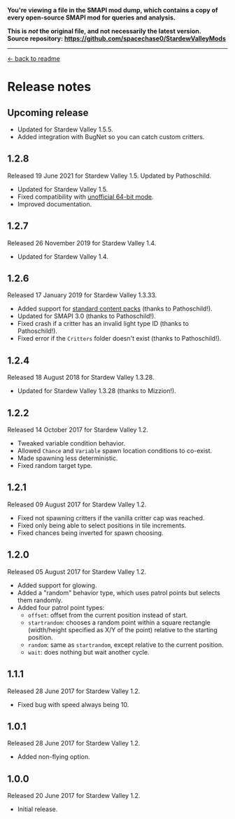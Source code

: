 **You're viewing a file in the SMAPI mod dump, which contains a copy of every open-source SMAPI mod
for queries and analysis.**

**This is _not_ the original file, and not necessarily the latest version.**  
**Source repository: https://github.com/spacechase0/StardewValleyMods**

----

﻿[← back to readme](README.md)

# Release notes
## Upcoming release
* Updated for Stardew Valley 1.5.5.
* Added integration with BugNet so you can catch custom critters.

## 1.2.8
Released 19 June 2021 for Stardew Valley 1.5. Updated by Pathoschild.

* Updated for Stardew Valley 1.5.
* Fixed compatibility with [unofficial 64-bit mode](https://stardewvalleywiki.com/Modding:Migrate_to_64-bit_on_Windows).
* Improved documentation.

## 1.2.7
Released 26 November 2019 for Stardew Valley 1.4.

* Updated for Stardew Valley 1.4.

## 1.2.6
Released 17 January 2019 for Stardew Valley 1.3.33.

* Added support for [standard content packs](https://stardewvalleywiki.com/Modding:Content_packs) (thanks to Pathoschild!).
* Updated for SMAPI 3.0 (thanks to Pathoschild!).
* Fixed crash if a critter has an invalid light type ID (thanks to Pathoschild!).
* Fixed error if the `Critters` folder doesn't exist (thanks to Pathoschild!).

## 1.2.4
Released 18 August 2018 for Stardew Valley 1.3.28.

* Updated for Stardew Valley 1.3.28 (thanks to Mizzion!).

## 1.2.2
Released 14 October 2017 for Stardew Valley 1.2.

* Tweaked variable condition behavior.
* Allowed `Chance` and `Variable` spawn location conditions to co-exist.
* Made spawning less deterministic.
* Fixed random target type.

## 1.2.1
Released 09 August 2017 for Stardew Valley 1.2.

* Fixed not spawning critters if the vanilla critter cap was reached.
* Fixed only being able to select positions in tile increments.
* Fixed chances being inverted for spawn choosing.

## 1.2.0
Released 05 August 2017 for Stardew Valley 1.2.

* Added support for glowing.
* Added a "random" behavior type, which uses patrol points but selects them randomly.
* Added four patrol point types:
  * `offset`: offset from the current position instead of start.
  * `startrandom`: chooses a random point within a square rectangle (width/height specified as X/Y of the point) relative to the starting position.
  * `random`: same as `startrandom`, except relative to the current position.
  * `wait`: does nothing but wait another cycle. 

## 1.1.1
Released 28 June 2017 for Stardew Valley 1.2.

* Fixed bug with speed always being 10.

## 1.0.1
Released 28 June 2017 for Stardew Valley 1.2.

* Added non-flying option.

## 1.0.0
Released 20 June 2017 for Stardew Valley 1.2.

* Initial release.
